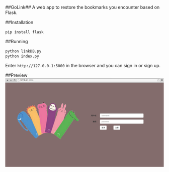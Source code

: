 ##GoLink##
A web app to restore the bookmarks you encounter based on Flask.

##Installation

    pip install flask
  
##Running

    python linkDB.py
    python index.py

Enter `http://127.0.0.1:5000` in the browser and you can sign in or sign up.

##Preview
![image](GoLink.png)
